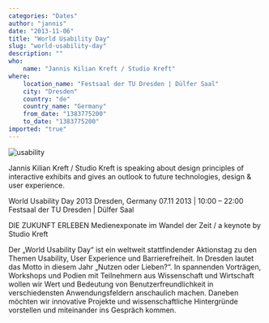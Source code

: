 ```yaml
---
categories: "Dates"
author: "jannis"
date: "2013-11-06"
title: "World Usability Day"
slug: "world-usability-day"
description: ""
who: 
    name: "Jannis Kilian Kreft / Studio Kreft"
where: 
    location_name: "Festsaal der TU Dresden | Dülfer Saal"
    city: "Dresden"
    country: "de"
    country_name: "Germany"
    from_date: "1383775200"
    to_date: "1383775200"
imported: "true"
---
```



![usability](usability2.jpg)

Jannis Kilian Kreft / Studio Kreft is speaking about design principles of interactive exhibits and gives an outlook to future technologies, design & user experience.

World Usability Day 2013 Dresden, Germany
07.11 2013 | 10:00 – 22:00
Festsaal der TU Dresden | Dülfer Saal

DIE ZUKUNFT ERLEBEN
Medienexponate im Wandel der Zeit / a keynote by Studio Kreft
<!--break-->
Der „World Usability Day“ ist ein weltweit stattfindender Aktionstag zu den Themen Usability, User Experience und Barrierefreiheit. In Dresden lautet das Motto in diesem Jahr „Nutzen oder Lieben?“. In spannenden Vorträgen, Workshops und Podien mit Teilnehmern aus Wissenschaft und Wirtschaft wollen wir Wert und Bedeutung von Benutzerfreundlichkeit in verschiedensten Anwendungsfeldern anschaulich machen. Daneben möchten wir innovative Projekte und wissenschaftliche Hintergründe vorstellen und miteinander ins Gespräch kommen. 

[](http://www.tu-dresden.de/die_tu_dresden/zentrale_einrichtungen/mz/veranstaltungen/konferenzen/2013/wud_in_dresden_2013)